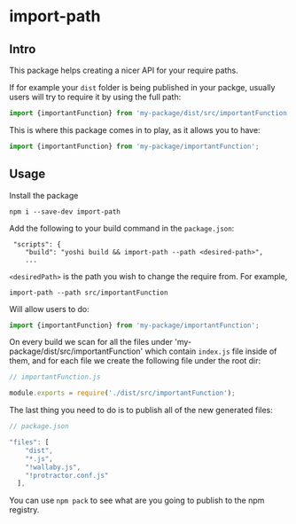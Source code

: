 # import-path

## Intro
This package helps creating a nicer API for your require paths.

If for example your `dist` folder is being published in your packge, usually users will try to require it by using the full path:

```javascript
import {importantFunction} from 'my-package/dist/src/importantFunction';
```

This is where this package comes in to play, as it allows you to have:

```javascript
import {importantFunction} from 'my-package/importantFunction';
```

## Usage

Install the package

```
npm i --save-dev import-path
```

Add the following to your build command in the `package.json`:

```javasript
 "scripts": {
    "build": "yoshi build && import-path --path <desired-path>",
    ...
```

`<desiredPath>` is the path you wish to change the require from. For example,
```
import-path --path src/importantFunction
```

Will allow users to do:
```javascript
import {importantFunction} from 'my-package/importantFunction';
```

On every build we scan for all the files under 'my-package/dist/src/importantFunction' which contain `index.js` file inside of them, and for each file we create the following file under the root dir:

```js
// importantFunction.js

module.exports = require('./dist/src/importantFunction');
```

The last thing you need to do is to publish all of the new generated files:

```javascript
// package.json

"files": [
    "dist",
    "*.js",
    "!wallaby.js",
    "!protractor.conf.js"
  ],
```

You can use `npm pack` to see what are you going to publish to the npm registry.
